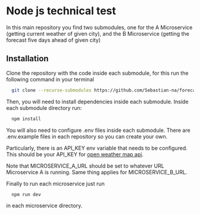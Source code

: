 # Node js technical test

In this main repository you find two submodules,
one for the A Microservice (getting current weather of given city),
and the B Microservice (getting the forecast five days ahead of given city)

## Installation

Clone the repository with the code inside each submodule,
for this run the following command in your terminal

```bash
  git clone --recurse-submodules https://github.com/Sebastian-na/forecast-microservice-wrapper.git
```

Then, you will need to install dependencies inside each submodule.
Inside each submodule directory run:
```bash
  npm install
```

You will also need to configure .env files inside each submodule. There are .env.example
files in each repository so you can create your own.

Particularly, there is an API_KEY env variable that needs to be configured.
This should be your API_KEY for [open weather map api](https://openweathermap.org/).

Note that MICROSERVICE_A_URL should be set to whatever URL Microservice A is running.
Same thing applies for MICROSERVICE_B_URL. 

Finally to run each microservice just run
```bash
  npm run dev
```
in each microservice directory.
